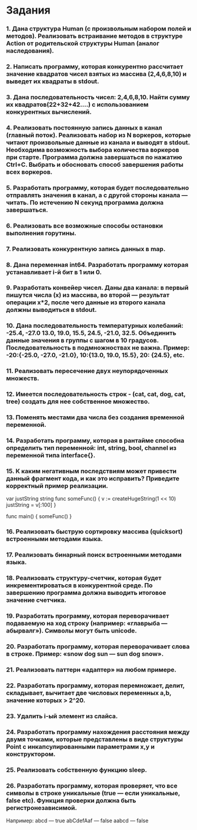 # Задания
### 1. Дана структура Human (с произвольным набором полей и методов). Реализовать встраивание методов в структуре Action от родительской структуры Human (аналог наследования).

### 2. Написать программу, которая конкурентно рассчитает значение квадратов чисел взятых из массива (2,4,6,8,10) и выведет их квадраты в stdout.


### 3. Дана последовательность чисел: 2,4,6,8,10. Найти сумму их квадратов(22+32+42….) с использованием конкурентных вычислений.


### 4. Реализовать постоянную запись данных в канал (главный поток). Реализовать набор из N воркеров, которые читают произвольные данные из канала и выводят в stdout. Необходима возможность выбора количества воркеров при старте. Программа должна завершаться по нажатию Ctrl+C. Выбрать и обосновать способ завершения работы всех воркеров.

### 5. Разработать программу, которая будет последовательно отправлять значения в канал, а с другой стороны канала — читать. По истечению N секунд программа должна завершаться.


### 6. Реализовать все возможные способы остановки выполнения горутины. 


### 7. Реализовать конкурентную запись данных в map.


### 8. Дана переменная int64. Разработать программу которая устанавливает i-й бит в 1 или 0.


### 9. Разработать конвейер чисел. Даны два канала: в первый пишутся числа (x) из массива, во второй — результат операции x*2, после чего данные из второго канала должны выводиться в stdout.


### 10. Дана последовательность температурных колебаний: -25.4, -27.0 13.0, 19.0, 15.5, 24.5, -21.0, 32.5. Объединить данные значения в группы с шагом в 10 градусов. Последовательность в подмножноствах не важна. Пример: -20:{-25.0, -27.0, -21.0}, 10:{13.0, 19.0, 15.5}, 20: {24.5}, etc.


### 11. Реализовать пересечение двух неупорядоченных множеств.


### 12. Имеется последовательность строк - (cat, cat, dog, cat, tree) создать для нее собственное множество.


### 13. Поменять местами два числа без создания временной переменной.


### 14. Разработать программу, которая в рантайме способна определить тип переменной: int, string, bool, channel из переменной типа interface{}.


### 15. К каким негативным последствиям может привести данный фрагмент кода, и как это исправить? Приведите корректный пример реализации.


var justString string
func someFunc() {
  v := createHugeString(1 << 10)
  justString = v[:100]
}

func main() {
  someFunc()
}


### 16. Реализовать быструю сортировку массива (quicksort) встроенными методами языка.


### 17. Реализовать бинарный поиск встроенными методами языка.


### 18. Реализовать структуру-счетчик, которая будет инкрементироваться в конкурентной среде. По завершению программа должна выводить итоговое значение счетчика.


### 19. Разработать программу, которая переворачивает подаваемую на ход строку (например: «главрыба — абырвалг»). Символы могут быть unicode.


### 20. Разработать программу, которая переворачивает слова в строке. Пример: «snow dog sun — sun dog snow».


### 21. Реализовать паттерн «адаптер» на любом примере.


### 22. Разработать программу, которая перемножает, делит, складывает, вычитает две числовых переменных a,b, значение которых > 2^20.


### 23. Удалить i-ый элемент из слайса.


### 24. Разработать программу нахождения расстояния между двумя точками, которые представлены в виде структуры Point с инкапсулированными параметрами x,y и конструктором.


### 25. Реализовать собственную функцию sleep.


### 26. Разработать программу, которая проверяет, что все символы в строке уникальные (true — если уникальные, false etc). Функция проверки должна быть регистронезависимой.

Например: 
abcd — true
abCdefAaf — false
	aabcd — false
